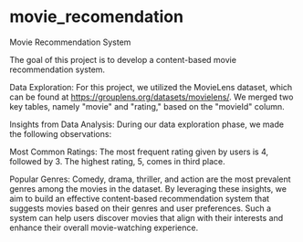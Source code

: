 # movie_recomendation

Movie Recommendation System

The goal of this project is to develop a content-based movie recommendation system.

Data Exploration:
For this project, we utilized the MovieLens dataset, which can be found at https://grouplens.org/datasets/movielens/. We merged two key tables, namely "movie" and "rating," based on the "movieId" column.

Insights from Data Analysis:
During our data exploration phase, we made the following observations:

Most Common Ratings: The most frequent rating given by users is 4, followed by 3. The highest rating, 5, comes in third place.

Popular Genres: Comedy, drama, thriller, and action are the most prevalent genres among the movies in the dataset.
By leveraging these insights, we aim to build an effective content-based recommendation system that suggests movies based on their genres and user preferences. Such a system can help users discover movies that align with their interests and enhance their overall movie-watching experience.


